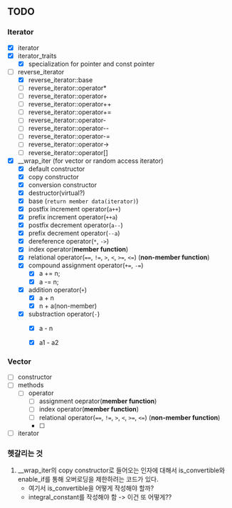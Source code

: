 ## TODO 
### Iterator

- [x] iterator
- [x] iterator_traits
  - [x] specialization for pointer and const pointer
- [ ] reverse_iterator
  - [x] reverse_iterator::base
  - [ ] reverse_iterator::operator*
  - [ ] reverse_iterator::operator+
  - [ ] reverse_iterator::operator++
  - [ ] reverse_iterator::operator+=
  - [ ] reverse_iterator::operator-
  - [ ] reverse_iterator::operator--
  - [ ] reverse_iterator::operator-=
  - [ ] reverse_iterator::operator->
  <!-- - [ ] reverse_iterator::operator= c++11 -->
  - [ ] reverse_iterator::operator[]
- [x] __wrap_iter (for vector or random access iterator)
  - [x] default constructor
  - [x] copy constructor
  - [x] conversion constructor
  - [x] destructor(virtual?)
  - [x] base (`return member data(iterator)`)
  - [x] postfix increment operator(`a++`)
  - [x] prefix increment operator(`++a`)
  - [x] postfix decrement operator(`a--`)
  - [x] prefix decrement operator(`--a`)
  - [x] dereference operator(`*`, `->`)
  - [x] index operator(**member function**)
  - [x] relational operator(`==`, `!=`, `>`, `<`, `>=`, `<=`) (**non-member function**)
  - [x] compound assignment operator(`+=`, `-=`)
    - [x] a += n;
    - [x] a -= n;
  - [x] addition operator(`+`)
    - [x] a + n
    - [x] n + a(non-member)
  - [x] substraction operator(`-`)
    - [x] a - n
    - [x] a1 - a2


### Vector

- [ ] constructor
- [ ] methods
  - [ ] operator
    - [ ] assignment oeprator(**member function**)
    - [ ] index operator(**member function**)
    - [ ] relational operator(`==`, `!=`, `>`, `<`, `>=`, `<=`) (**non-member function**)
    - [ ] 
- [ ] iterator
<!-- - [ ]  -->

### 헷갈리는 것
1. __wrap_iter의 copy constructor로 들어오는 인자에 대해서 is_convertible와 enable_if를 통해 오버로딩을 제한하려는 코드가 있다.
   - 여기서 is_convertible을 어떻게 작성해야 할까?
   - integral_constant를 작성해야 함 -> 이건 또 어떻게?? 
